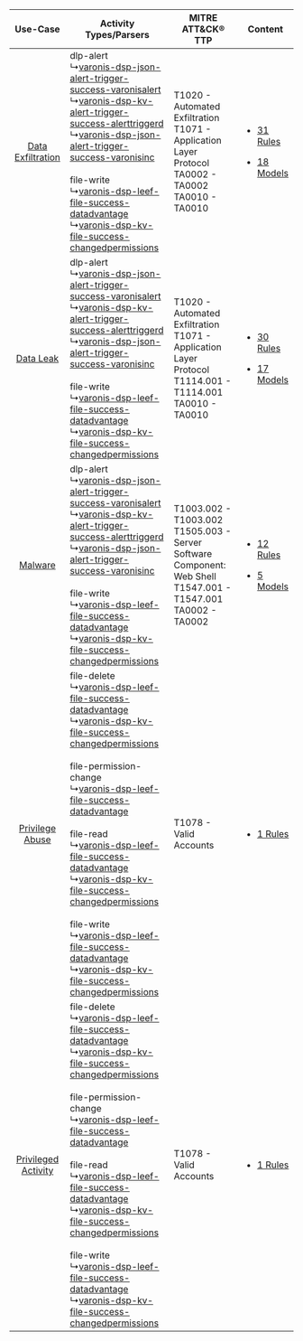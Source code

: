 |    Use-Case    | Activity Types/Parsers    | MITRE ATT&CK® TTP    | Content    |
|:----:| ---- | ---- | ---- |
|   [Data Exfiltration](../../../UseCases/uc_data_exfiltration.md)   |  dlp-alert<br> ↳[varonis-dsp-json-alert-trigger-success-varonisalert](Ps/pC_varonisdspjsonalerttriggersuccessvaronisalert.md)<br> ↳[varonis-dsp-kv-alert-trigger-success-alerttriggerd](Ps/pC_varonisdspkvalerttriggersuccessalerttriggerd.md)<br> ↳[varonis-dsp-json-alert-trigger-success-varonisinc](Ps/pC_varonisdspjsonalerttriggersuccessvaronisinc.md)<br><br> file-write<br> ↳[varonis-dsp-leef-file-success-datadvantage](Ps/pC_varonisdspleeffilesuccessdatadvantage.md)<br> ↳[varonis-dsp-kv-file-success-changedpermissions](Ps/pC_varonisdspkvfilesuccesschangedpermissions.md)<br>    | T1020 - Automated Exfiltration<br>T1071 - Application Layer Protocol<br>TA0002 - TA0002<br>TA0010 - TA0010<br>    | [<ul><li>31 Rules</li></ul><ul><li>18 Models</li></ul>](RM/r_m_varonis_varonis_data_security_platform_Data_Exfiltration.md) |
|    [Data Leak](../../../UseCases/uc_data_leak.md)    |  dlp-alert<br> ↳[varonis-dsp-json-alert-trigger-success-varonisalert](Ps/pC_varonisdspjsonalerttriggersuccessvaronisalert.md)<br> ↳[varonis-dsp-kv-alert-trigger-success-alerttriggerd](Ps/pC_varonisdspkvalerttriggersuccessalerttriggerd.md)<br> ↳[varonis-dsp-json-alert-trigger-success-varonisinc](Ps/pC_varonisdspjsonalerttriggersuccessvaronisinc.md)<br><br> file-write<br> ↳[varonis-dsp-leef-file-success-datadvantage](Ps/pC_varonisdspleeffilesuccessdatadvantage.md)<br> ↳[varonis-dsp-kv-file-success-changedpermissions](Ps/pC_varonisdspkvfilesuccesschangedpermissions.md)<br>    | T1020 - Automated Exfiltration<br>T1071 - Application Layer Protocol<br>T1114.001 - T1114.001<br>TA0010 - TA0010<br>      | [<ul><li>30 Rules</li></ul><ul><li>17 Models</li></ul>](RM/r_m_varonis_varonis_data_security_platform_Data_Leak.md)         |
|    [Malware](../../../UseCases/uc_malware.md)    |  dlp-alert<br> ↳[varonis-dsp-json-alert-trigger-success-varonisalert](Ps/pC_varonisdspjsonalerttriggersuccessvaronisalert.md)<br> ↳[varonis-dsp-kv-alert-trigger-success-alerttriggerd](Ps/pC_varonisdspkvalerttriggersuccessalerttriggerd.md)<br> ↳[varonis-dsp-json-alert-trigger-success-varonisinc](Ps/pC_varonisdspjsonalerttriggersuccessvaronisinc.md)<br><br> file-write<br> ↳[varonis-dsp-leef-file-success-datadvantage](Ps/pC_varonisdspleeffilesuccessdatadvantage.md)<br> ↳[varonis-dsp-kv-file-success-changedpermissions](Ps/pC_varonisdspkvfilesuccesschangedpermissions.md)<br>    | T1003.002 - T1003.002<br>T1505.003 - Server Software Component: Web Shell<br>T1547.001 - T1547.001<br>TA0002 - TA0002<br> | [<ul><li>12 Rules</li></ul><ul><li>5 Models</li></ul>](RM/r_m_varonis_varonis_data_security_platform_Malware.md)    |
|     [Privilege Abuse](../../../UseCases/uc_privilege_abuse.md)     |  file-delete<br> ↳[varonis-dsp-leef-file-success-datadvantage](Ps/pC_varonisdspleeffilesuccessdatadvantage.md)<br> ↳[varonis-dsp-kv-file-success-changedpermissions](Ps/pC_varonisdspkvfilesuccesschangedpermissions.md)<br><br> file-permission-change<br> ↳[varonis-dsp-leef-file-success-datadvantage](Ps/pC_varonisdspleeffilesuccessdatadvantage.md)<br><br> file-read<br> ↳[varonis-dsp-leef-file-success-datadvantage](Ps/pC_varonisdspleeffilesuccessdatadvantage.md)<br> ↳[varonis-dsp-kv-file-success-changedpermissions](Ps/pC_varonisdspkvfilesuccesschangedpermissions.md)<br><br> file-write<br> ↳[varonis-dsp-leef-file-success-datadvantage](Ps/pC_varonisdspleeffilesuccessdatadvantage.md)<br> ↳[varonis-dsp-kv-file-success-changedpermissions](Ps/pC_varonisdspkvfilesuccesschangedpermissions.md)<br> | T1078 - Valid Accounts<br>    | [<ul><li>1 Rules</li></ul>](RM/r_m_varonis_varonis_data_security_platform_Privilege_Abuse.md)    |
| [Privileged Activity](../../../UseCases/uc_privileged_activity.md) |  file-delete<br> ↳[varonis-dsp-leef-file-success-datadvantage](Ps/pC_varonisdspleeffilesuccessdatadvantage.md)<br> ↳[varonis-dsp-kv-file-success-changedpermissions](Ps/pC_varonisdspkvfilesuccesschangedpermissions.md)<br><br> file-permission-change<br> ↳[varonis-dsp-leef-file-success-datadvantage](Ps/pC_varonisdspleeffilesuccessdatadvantage.md)<br><br> file-read<br> ↳[varonis-dsp-leef-file-success-datadvantage](Ps/pC_varonisdspleeffilesuccessdatadvantage.md)<br> ↳[varonis-dsp-kv-file-success-changedpermissions](Ps/pC_varonisdspkvfilesuccesschangedpermissions.md)<br><br> file-write<br> ↳[varonis-dsp-leef-file-success-datadvantage](Ps/pC_varonisdspleeffilesuccessdatadvantage.md)<br> ↳[varonis-dsp-kv-file-success-changedpermissions](Ps/pC_varonisdspkvfilesuccesschangedpermissions.md)<br> | T1078 - Valid Accounts<br>    | [<ul><li>1 Rules</li></ul>](RM/r_m_varonis_varonis_data_security_platform_Privileged_Activity.md)    |